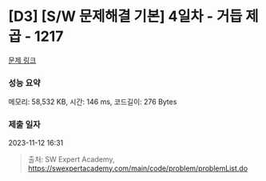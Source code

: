 # [D3] [S/W 문제해결 기본] 4일차 - 거듭 제곱 - 1217 

[문제 링크](https://swexpertacademy.com/main/code/problem/problemDetail.do?contestProbId=AV14dUIaAAUCFAYD) 

### 성능 요약

메모리: 58,532 KB, 시간: 146 ms, 코드길이: 276 Bytes

### 제출 일자

2023-11-12 16:31



> 출처: SW Expert Academy, https://swexpertacademy.com/main/code/problem/problemList.do